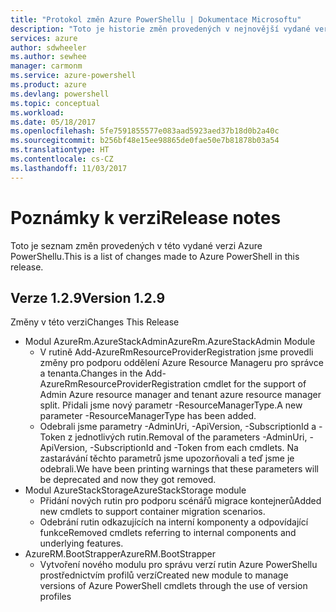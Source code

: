 ```yaml
---
title: "Protokol změn Azure PowerShellu | Dokumentace Microsoftu"
description: "Toto je historie změn provedených v nejnovější vydané verzi Azure PowerShellu."
services: azure
author: sdwheeler
ms.author: sewhee
manager: carmonm
ms.service: azure-powershell
ms.product: azure
ms.devlang: powershell
ms.topic: conceptual
ms.workload: 
ms.date: 05/18/2017
ms.openlocfilehash: 5fe7591855577e083aad5923aed37b18d0b2a40c
ms.sourcegitcommit: b256bf48e15ee98865de0fae50e7b81878b03a54
ms.translationtype: HT
ms.contentlocale: cs-CZ
ms.lasthandoff: 11/03/2017
---
```

# <a name="release-notes"></a><span data-ttu-id="04fc3-103">Poznámky k verzi</span><span class="sxs-lookup"><span data-stu-id="04fc3-103">Release notes</span></span>

<span data-ttu-id="04fc3-104">Toto je seznam změn provedených v této vydané verzi Azure PowerShellu.</span><span class="sxs-lookup"><span data-stu-id="04fc3-104">This is a list of changes made to Azure PowerShell in this release.</span></span>

## <a name="version-129"></a><span data-ttu-id="04fc3-105">Verze 1.2.9</span><span class="sxs-lookup"><span data-stu-id="04fc3-105">Version 1.2.9</span></span>

<span data-ttu-id="04fc3-106">Změny v této verzi</span><span class="sxs-lookup"><span data-stu-id="04fc3-106">Changes This Release</span></span>

* <span data-ttu-id="04fc3-107">Modul AzureRm.AzureStackAdmin</span><span class="sxs-lookup"><span data-stu-id="04fc3-107">AzureRm.AzureStackAdmin Module</span></span>
    + <span data-ttu-id="04fc3-108">V rutině Add-AzureRmResourceProviderRegistration jsme provedli změny pro podporu oddělení Azure Resource Manageru pro správce a tenanta.</span><span class="sxs-lookup"><span data-stu-id="04fc3-108">Changes in the Add-AzureRmResourceProviderRegistration cmdlet for the support of Admin Azure resource manager and tenant azure resource manager split.</span></span> <span data-ttu-id="04fc3-109">Přidali jsme nový parametr -ResourceManagerType.</span><span class="sxs-lookup"><span data-stu-id="04fc3-109">A new parameter -ResourceManagerType has been added.</span></span>
    + <span data-ttu-id="04fc3-110">Odebrali jsme parametry -AdminUri, -ApiVersion, -SubscriptionId a -Token z jednotlivých rutin.</span><span class="sxs-lookup"><span data-stu-id="04fc3-110">Removal of the parameters -AdminUri, -ApiVersion, -SubscriptionId and -Token from each cmdlets.</span></span> <span data-ttu-id="04fc3-111">Na zastarávání těchto parametrů jsme upozorňovali a teď jsme je odebrali.</span><span class="sxs-lookup"><span data-stu-id="04fc3-111">We have been printing warnings that these parameters will be deprecated and now they got removed.</span></span>
* <span data-ttu-id="04fc3-112">Modul AzureStackStorage</span><span class="sxs-lookup"><span data-stu-id="04fc3-112">AzureStackStorage module</span></span>
    + <span data-ttu-id="04fc3-113">Přidání nových rutin pro podporu scénářů migrace kontejnerů</span><span class="sxs-lookup"><span data-stu-id="04fc3-113">Added new cmdlets to support container migration scenarios.</span></span>
    + <span data-ttu-id="04fc3-114">Odebrání rutin odkazujících na interní komponenty a odpovídající funkce</span><span class="sxs-lookup"><span data-stu-id="04fc3-114">Removed cmdlets referring to internal components and underlying features.</span></span>
* <span data-ttu-id="04fc3-115">AzureRM.BootStrapper</span><span class="sxs-lookup"><span data-stu-id="04fc3-115">AzureRM.BootStrapper</span></span>
    + <span data-ttu-id="04fc3-116">Vytvoření nového modulu pro správu verzí rutin Azure PowerShellu prostřednictvím profilů verzí</span><span class="sxs-lookup"><span data-stu-id="04fc3-116">Created new module to manage versions of Azure PowerShell cmdlets through the use of version profiles</span></span>